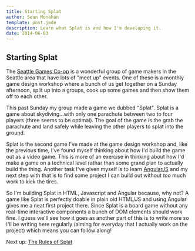 ```yaml
---
title: Starting Splat
author: Sean Monahan
template: post.jade
description: Learn what Splat is and how I'm developing it.
date: 2014-06-03
---
```


## Starting Splat

The <a href="http://www.seattlegam.es/" target="_blank">Seattle Games Co-op</a> is a wonderful group of game makers in the Seattle area that have lots of "meet up" events. One of these is a monthly game design workshop where a bunch of us get together on a Sunday afternoon, split up into a groups, cook up some games and then show them off to each other.

This past Sunday my group made a game we dubbed "Splat". Splat is a game about skydiving...with only one parachute between two to four players (three seems to be optimal). The goal of the game is the grab the parachute and land safely while leaving the other players to splat into the ground.

Splat is the second game I've made at the game design workshop and, like the previous time, I've found myself thinking about how I'd build the game out as a video game. This is more of an exercise in thinking about how I'd make a game on a technical level rathar than some grand plan to actually build the thing. Another task I've given myself is to learn <a href="https://angularjs.org/" target="_blank">AngularJS</a> and my next step with that is to find some project I can build out without _too_ much work to kick the tires.

So I'm building Splat in HTML, Javascript and Angular because, why not? A game like Splat is perfectly doable in plain old HTML/JS and using Angular gives me a neat first project there. Since Splat is a board game without any real-time interactive components a bunch of DOM elements should work fine. I guess we'll see how it goes as another part of this is to write more so I'll be writing here regularly (aiming for everyday that I actually work on the project) which means you can follow along!

Next up: [The Rules of Splat](/blog/splat-rules)